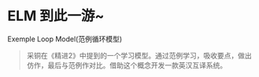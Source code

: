 ﻿# ELM   到此一游~
Exemple Loop Model(范例循环模型)
> 采铜在《精进2》中提到的一个学习模型。通过范例学习，吸收要点，做出仿作，最后与范例作对比。借助这个概念开发一款英汉互译系统。
